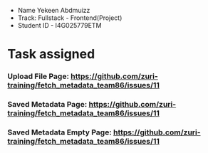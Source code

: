 - Name Yekeen Abdmuizz
- Track: Fullstack - Frontend(Project)
- Student ID - I4G025779ETM

# Task assigned

### Upload File Page: https://github.com/zuri-training/fetch_metadata_team86/issues/11
### Saved Metadata Page: https://github.com/zuri-training/fetch_metadata_team86/issues/11
### Saved Metadata Empty Page: https://github.com/zuri-training/fetch_metadata_team86/issues/11
